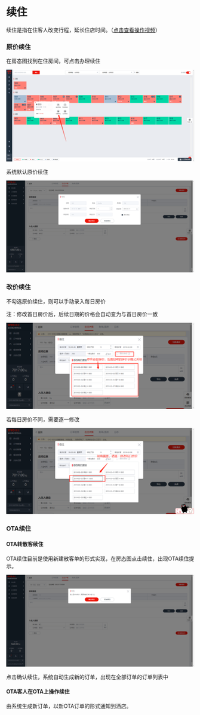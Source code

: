 # 续住

续住是指在住客人改变行程，延长住店时间。（[点击查看操作视频](http://crs-pms-vidio.oss-cn-beijing.aliyuncs.com/%E6%8D%A2%E6%88%BF%26%E7%BB%AD%E4%BD%8F.mp4)）

### 原价续住

在房态图找到在住房间，可点击办理续住

![&#x70B9;&#x51FB;&#x529E;&#x7406;&#x7EED;&#x4F4F;](../../.gitbook/assets/image%20%28623%29.png)

系统默认原价续住

![&#x9009;&#x62E9;&#x7EED;&#x4F4F;&#x65F6;&#x95F4;&#xFF0C;&#x70B9;&#x51FB;&#x786E;&#x5B9A;&#x7EED;&#x4F4F;&#x5373;&#x53EF;](../../.gitbook/assets/image%20%28287%29.png)

### 改价续住

不勾选原价续住，则可以手动录入每日房价

注：修改首日房价后，后续日期的价格会自动变为与首日房价一致

![](../../.gitbook/assets/image%20%28200%29.png)

若每日房价不同，需要逐一修改

![](../../.gitbook/assets/image%20%28297%29.png)

### OTA续住

#### OTA转散客续住

OTA续住目前是使用新建散客单的形式实现，在房态图点击续住，出现OTA续住提示。

![OTA&#x7EED;&#x4F4F;](../../.gitbook/assets/image%20%28171%29.png)

点击确认续住，系统自动生成新的订单，出现在全部订单的订单列表中

#### OTA客人在OTA上操作续住

由系统生成新订单，以新OTA订单的形式通知到酒店。

  




